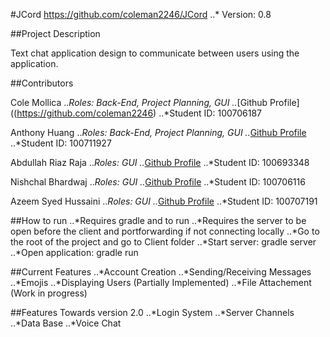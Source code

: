 #JCord
https://github.com/coleman2246/JCord
..* Version: 0.8

##Project Description

Text chat application design to communicate between users using the application.

##Contributors

Cole Mollica
..*Roles: Back-End, Project Planning, GUI
..*[Github Profile]((https://github.com/coleman2246)
..*Student ID: 100706187

Anthony Huang
..*Roles: Back-End, Project Planning, GUI
..*[Github Profile](https://github.com/Nycarus)
..*Student ID: 100711927

Abdullah Riaz Raja
..*Roles: GUI
..*[Github Profile](https://github.com/abdullah-riaz-raja)
..*Student ID: 100693348

Nishchal Bhardwaj
..*Roles: GUI
..*[Github Profile](https://github.com/Nishchal2309)
..*Student ID: 100706116

Azeem Syed Hussaini
..*Roles: GUI
..*[Github Profile](https://github.com/Azeem-Hussaini)
..*Student ID: 100707191

##How to run
..*Requires gradle and to run
..*Requires the server to be open before the client and portforwarding if not connecting locally
..*Go to the root of the project and go to Client folder
..*Start server: gradle server
..*Open application: gradle run

##Current Features
..*Account Creation 
..*Sending/Receiving Messages
..*Emojis
..*Displaying Users (Partially Implemented)
..*File Attachement (Work in progress)

##Features Towards version 2.0
..*Login System
..*Server Channels
..*Data Base
..*Voice Chat
